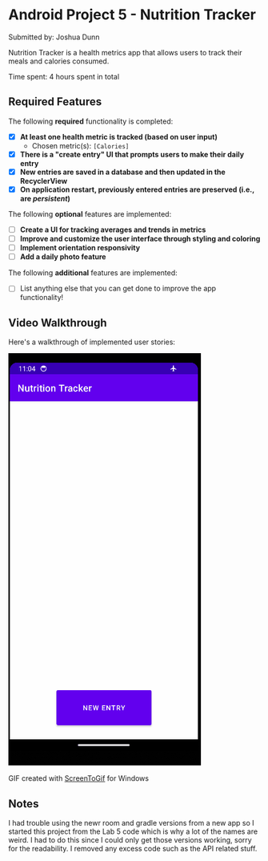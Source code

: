 # Android Project 5 - Nutrition Tracker

Submitted by: Joshua Dunn

Nutrition Tracker is a health metrics app that allows users to track their meals and calories consumed. 

Time spent: 4 hours spent in total

## Required Features

The following **required** functionality is completed:

- [x] **At least one health metric is tracked (based on user input)**
  - Chosen metric(s): `[Calories]`
- [x] **There is a "create entry" UI that prompts users to make their daily entry**
- [x] **New entries are saved in a database and then updated in the RecyclerView**
- [x] **On application restart, previously entered entries are preserved (i.e., are *persistent*)**
 
The following **optional** features are implemented:

- [ ] **Create a UI for tracking averages and trends in metrics**
- [ ] **Improve and customize the user interface through styling and coloring**
- [ ] **Implement orientation responsivity**
- [ ] **Add a daily photo feature**

The following **additional** features are implemented:

- [ ] List anything else that you can get done to improve the app functionality!

## Video Walkthrough

Here's a walkthrough of implemented user stories:

<img src='https://github.com/JoshDunn88/CS388Project5/blob/main/NutritionTracker.gif' title='Video Walkthrough' width='' alt='Video Walkthrough' />

<!-- Replace this with whatever GIF tool you used! -->
GIF created with [ScreenToGif](https://www.screentogif.com/) for Windows
<!-- Recommended tools:
[Kap](https://getkap.co/) for macOS
[ScreenToGif](https://www.screentogif.com/) for Windows
[peek](https://github.com/phw/peek) for Linux. -->

## Notes

I had trouble using the newr room and gradle versions from a new app so I started this project from the Lab 5 code which is why a lot of the names are weird.
I had to do this since I could only get those versions working, sorry for the readability. I removed any excess code such as the API related stuff.
